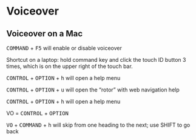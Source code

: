 # Voiceover

## Voiceover on a Mac
<kbd>COMMAND</kbd> + <kbd>F5</kbd> will enable or disable voiceover

Shortcut on a laptop: hold command key and click the touch ID button 3 times, which is on the upper right of the touch bar.

<kbd>CONTROL</kbd> + <kbd>OPTION</kbd> + <kbd>h</kbd> will open a help menu 

<kbd>CONTROL</kbd> + <kbd>OPTION</kbd> + <kbd>u</kbd> will open the “rotor” with web navigation help

<kbd>CONTROL</kbd> + <kbd>OPTION</kbd> + <kbd>h</kbd> will open a help menu 

VO = <kbd>CONTROL</kbd> + <kbd>OPTION</kbd>

<kbd>VO</kbd> + <kbd>COMMAND</kbd> + <kbd>h</kbd> will skip from one heading to the next; use SHIFT to go back
